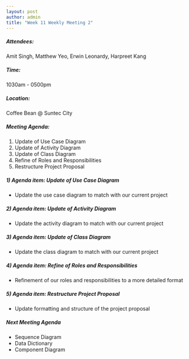 ```yaml
---
layout: post
author: admin
title: "Week 11 Weekly Meeting 2"
---
```


##### Attendees:
Amit Singh, Matthew Yeo, Erwin Leonardy, Harpreet Kang

##### Time:
1030am - 0500pm

##### Location: 
Coffee Bean @ Suntec City

##### Meeting Agenda:
1. Update of Use Case Diagram
2. Update of Activity Diagram
3. Update of Class Diagram
4. Refine of Roles and Responsibilities
5. Restructure Project Proposal


##### 1) Agenda item: Update of Use Case Diagram
- Update the use case diagram to match with our current project

##### 2) Agenda item: Update of Activity Diagram
- Update the activity diagram to match with our current project

##### 3) Agenda item: Update of Class Diagram
- Update the class diagram to match with our current project

##### 4) Agenda item: Refine of Roles and Responsibilities
- Refinement of our roles and responsibilities to a more detailed format

##### 5) Agenda item: Restructure Project Proposal
- Update formatting and structure of the project proposal

##### Next Meeting Agenda
- Sequence Diagram
- Data Dictionary
- Component Diagram
